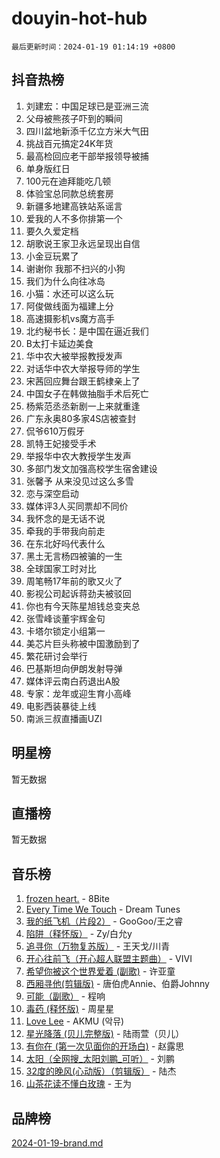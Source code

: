 # douyin-hot-hub

`最后更新时间：2024-01-19 01:14:19 +0800`

## 抖音热榜

1. 刘建宏：中国足球已是亚洲三流
1. 父母被熊孩子吓到的瞬间
1. 四川盆地新添千亿立方米大气田
1. 挑战百元搞定24K年货
1. 最高检回应老干部举报领导被捕
1. 单身版红日
1. 100元在迪拜能吃几顿
1. 体验宝总同款总统套房
1. 新疆多地建高铁站系谣言
1. 爱我的人不多你排第一个
1. 要久久爱定档
1. 胡歌说王家卫永远呈现出自信
1. 小金豆玩累了
1. 谢谢你 我那不扫兴的小狗
1. 我们为什么向往冰岛
1. 小猫：水还可以这么玩
1. 阿俊做线面为福建上分
1. 高速摄影机vs魔方高手
1. 北约秘书长：是中国在逼近我们
1. B太打卡延边美食
1. 华中农大被举报教授发声
1. 对话华中农大举报导师的学生
1. 宋茜回应舞台跟王鹤棣亲上了
1. 中国女子在韩做抽脂手术后死亡
1. 杨紫范丞丞新剧一上来就重逢
1. 广东永奥80多家4S店被查封
1. 侃爷610万假牙
1. 凯特王妃接受手术
1. 举报华中农大教授学生发声
1. 多部门发文加强高校学生宿舍建设
1. 张馨予 从来没见过这么多雪
1. 恋与深空启动
1. 媒体评3人买同票却不同价
1. 我怀念的是无话不说
1. 牵我的手带我向前走
1. 在东北好吗代表什么
1. 黑土无言杨四被骗的一生
1. 全球国家工时对比
1. 周笔畅17年前的歌又火了
1. 影视公司起诉蒋劲夫被驳回
1. 你也有今天陈星旭钱总变夹总
1. 张雪峰谈董宇辉金句
1. 卡塔尔锁定小组第一
1. 美芯片巨头称被中国激励到了
1. 繁花研讨会举行
1. 巴基斯坦向伊朗发射导弹
1. 媒体评云南白药退出A股
1. 专家：龙年或迎生育小高峰
1. 电影西装暴徒上线
1. 南派三叔直播画UZI

## 明星榜

暂无数据

## 直播榜

暂无数据

## 音乐榜

1. [frozen heart.](https://sf86-cdn-tos.douyinstatic.com/obj/tos-cn-ve-2774/oIIWJfyjIACZA9zQMtnJ6hQQhFC4vhCupoRBsO) - 8Bite
1. [Every Time We Touch](https://sf86-cdn-tos.douyinstatic.com/obj/tos-cn-ve-2774/ogN6lUKQeBBfEVhIOMikG1CcJjugxk1tztZyhP) - Dream Tunes
1. [我的纸飞机（片段2）](https://sf86-cdn-tos.douyinstatic.com/obj/tos-cn-ve-2774/oM2ZrKcg2CD5AeRB2gkeXOFB1IxAGJdZPazYHf) - GooGoo/王之睿
1. [陷阱（释怀版）](https://sf86-cdn-tos.douyinstatic.com/obj/tos-cn-ve-2774/oE8C21LeZrzKLDFfQYgMzx4GAIHageG5IzayY7) - Zy/白允y
1. [追寻你（万物复苏版）](https://sf3-cdn-tos.douyinstatic.com/obj/tos-cn-ve-2774/oYeAZJsbjIDit9APmBg8u6uDUQnHmoCf3gbo74) - 王天戈/川青
1. [开心往前飞（开心超人联盟主题曲）](https://sf3-cdn-tos.douyinstatic.com/obj/tos-cn-ve-2774/9d8fb7c82cf1421fb93a9fe925275e0a) - VIVI
1. [希望你被这个世界爱着 (副歌)](https://sf3-cdn-tos.douyinstatic.com/obj/tos-cn-ve-2774/oUHCmWQfZlE3QQBKBeD8rCFLpJzPgCpImhsxMt) - 许亚童
1. [西厢寻他(剪辑版)](https://sf86-cdn-tos.douyinstatic.com/obj/tos-cn-ve-2774/oUsAVfAQKlRNxEv5qxvIB8o5qmIWUcXbzJKJhw) - 唐伯虎Annie、伯爵Johnny
1. [可能（副歌）](https://sf6-cdn-tos.douyinstatic.com/obj/tos-cn-ve-2774/cde1731888894259b333569393c2fb51) - 程响
1. [毒药 (释怀版)](https://sf3-cdn-tos.douyinstatic.com/obj/tos-cn-ve-2774/oYILMEAzspdZBIzy4frJNB8ZHPHWAhiwowd4Ad) - 周星星
1. [Love Lee](https://sf3-cdn-tos.douyinstatic.com/obj/tos-cn-ve-2774/o05GbkJGbCBTdDnMtB0fwOYgkeZp23vrWQDQBS) - AKMU (악뮤)
1. [星光降落 (贝儿完整版)](https://sf86-cdn-tos.douyinstatic.com/obj/tos-cn-ve-2774/okwB9hAwyAtsFFkFBzAX1hOOfQuIoMNs0W2Mwr) - 陆雨萱（贝儿）
1. [有你在 (第一次见面你的开场白)](https://sf3-cdn-tos.douyinstatic.com/obj/tos-cn-ve-2774/oAthrQ3ClJBfI57uBoFEgNDYtNCZ0TSYQQfxQ0) - 赵露思
1. [太阳（全网搜_太阳刘鹏_可听）](https://sf86-cdn-tos.douyinstatic.com/obj/tos-cn-ve-2774/ogWbyIQnlBFImVbeDocRdCIYtBHlbJXgfZMvgz) - 刘鹏
1. [32度的晚风(心动版）（剪辑版）](https://sf86-cdn-tos.douyinstatic.com/obj/tos-cn-ve-2774/owNyabsyWdzUulxhoJfK8IBXgp0UMQAHpvGh2B) - 陆杰
1. [山茶花读不懂白玫瑰](https://sf86-cdn-tos.douyinstatic.com/obj/tos-cn-ve-2774/osfn8B7DktrRHEPJgPCfDbw7QDQEkwC16BxZg9) - 王为

## 品牌榜

[2024-01-19-brand.md](2024-01-19-brand.md)
